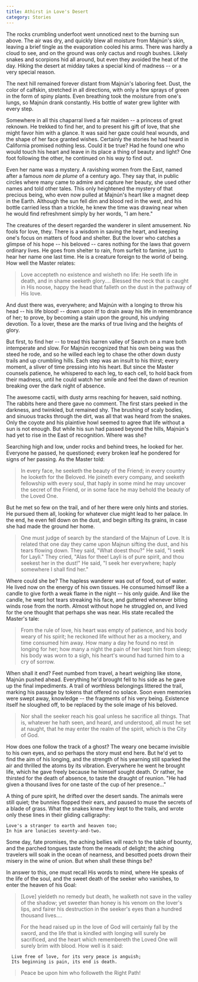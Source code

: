 ```yaml
---
title: Athirst in Love's Desert
category: Stories
---
```


The rocks crumbling underfoot went unnoticed next to the burning sun
above.  The air was dry, and quickly blew all moisture from Majnún's
skin, leaving a brief tingle as the evaporation cooled his arms.  There
was hardly a cloud to see, and on the ground was only cactus and rough
bushes.  Likely snakes and scorpions hid all around, but even they
avoided the heat of the day.  Hiking the desert at midday takes a
special kind of madness -- or a very special reason.

The next hill remained forever distant from Majnún's laboring feet.
Dust, the color of calfskin, stretched in all directions, with only a
few sprays of green in the form of spiny plants.  Even breathing took
the moisture from one's lungs, so Majnún drank constantly.  His bottle
of water grew lighter with every step.

Somewhere in all this chaparral lived a fair maiden -- a princess of
great reknown.  He trekked to find her, and to present his gift of love,
that she might favor him with a glance.  It was said her gaze could heal
wounds, and the shape of her face granted wishes.  Certainly the stories
he had heard in California promised nothing less.  Could it be true?
Had he found one who would touch his heart and leave in its place a
thing of beauty and light?  One foot following the other, he continued
on his way to find out.

Even her name was a mystery.  A ravishing women from the East, named
after a famous *nom de plume* of a century ago.  They say that, in public
circles where many came to admire and capture her beauty, she used other
names and told other tales.  This only heightened the mystery of that
precious being, who even now pulled at Majnún's heart like a magnet deep
in the Earth.  Although the sun fell dim and blood red in the west, and
his bottle carried less than a trickle, he knew the time was drawing
near when he would find refreshment simply by her words, "I am here."

The creatures of the desert regarded the wanderer in silent amusement.
No fools for love, they.  There is a wisdom in saving the heart, and
keeping one's focus on matters of food and shelter.  But the lover who
catches a glimpse of his hope -- his beloved -- cares nothing for the
laws that govern ordinary lives.  He goes from shelter to rain, from
surfeit to famine, just to hear her name one last time.  He is a
creature foreign to the world of being.  How well the Master relates:

> Love accepteth no existence and wisheth no life: He seeth life in
> death, and in shame seeketh glory.... Blessed the neck that is caught
> in His noose, happy the head that falleth on the dust in the pathway
> of His love.

And dust there was, everywhere; and Majnún with a longing to throw his
head -- his life blood! -- down upon it! to drain away his life in
remembrance of her; to prove, by becoming a stain upon the ground, his
undying devotion.  To a lover, these are the marks of true living and
the heights of glory.

But first, to find her -- to tread this barren valley of Search on a
mare both intemperate and slow.  For Majnún recognized that his own
being was the steed he rode, and so he willed each leg to chase the
other down dusty trails and up crumbling hills.  Each step was an insult
to his thirst; every moment, a sliver of time pressing into his heart.
But since the Master counsels patience, he whispered to each leg, to
each cell, to hold back from their madness, until he could watch her
smile and feel the dawn of reunion breaking over the dark night of
absence.

The awesome cactii, with dusty arms reaching for heaven, said nothing.
The rabbits here and there gave no comment.  The first stars peeked in
the darkness, and twinkled, but remained shy.  The brushing of scaly
bodies, and sinuous tracks through the dirt, was all that was heard from
the snakes.  Only the coyote and his plaintive howl seemed to agree that
life without a sun is not enough.  But while his sun had passed beyond
the hills, Majnún's had yet to rise in the East of recognition.  Where
was she?

Searching high and low, under rocks and behind trees, he looked for her.
Everyone he passed, he questioned; every broken leaf he pondered for
signs of her passing.  As the Master told:

> In every face, he seeketh the beauty of the Friend; in every country
> he looketh for the Beloved.  He joineth every company, and seeketh
> fellowship with every soul, that haply in some mind he may uncover the
> secret of the Friend, or in some face he may behold the beauty of the
> Loved One.

But he met so few on the trail, and of her there were only hints and
stories.  He pursued them all, looking for whatever clue might lead to
her palace.  In the end, he even fell down on the dust, and begin
sifting its grains, in case she had made the ground her home.

> One must judge of search by the standard of the Majnun of Love.  It is
> related that one day they came upon Majnun sifting the dust, and his
> tears flowing down.  They said, "What doest thou?"  He said, "I seek
> for Layli."  They cried, "Alas for thee!  Layli is of pure spirit, and
> thou seekest her in the dust!"  He said, "I seek her everywhere; haply
> somewhere I shall find her."

Where could she be?  The hapless wanderer was out of food, out of water.
He lived now on the energy of his own tissues.  He consumed himself like
a candle to give forth a weak flame in the night -- his only guide.  And
like the candle, he wept hot tears streaking his face, and guttered
whenever biting winds rose from the north.  Almost without hope he
struggled on, and lived for the one thought that perhaps she was near.
His state recalled the Master's tale:

> From the rule of love, his heart was empty of patience, and his body
> weary of his spirit; he reckoned life without her as a mockery, and
> time consumed him away.  How many a day he found no rest in longing
> for her; how many a night the pain of her kept him from sleep; his
> body was worn to a sigh, his heart's wound had turned him to a cry of
> sorrow.

When shall it end?  Feet numbed from travel, a heart weighing like
stone, Majnún pushed ahead.  Everything he'd brought fell to his side as
he gave up the final impediments.  A trail of worthless belongings
littered the trail, marking his passage by tokens that offered no
solace.  Soon even memories were swept away, knowledge -- the fragments
of his very being.  Existence itself he sloughed off, to be replaced by
the sole image of his beloved.

> Nor shall the seeker reach his goal unless he sacrifice all
> things. That is, whatever he hath seen, and heard, and understood, all
> must he set at naught, that he may enter the realm of the spirit,
> which is the City of God.

How does one follow the track of a ghost?  The weary one became
invisible to his own eyes, and so perhaps the story must end here.  But
he'd yet to find the aim of his longing, and the strength of his
yearning still sparked the air and thrilled the atoms by its vibration.
Everywhere he went he brought life, which he gave freely because he
himself sought death.  Or rather, he thirsted for the death of absence,
to taste the draught of reunion.  "He had given a thousand lives for one
taste of the cup of her presence..."

A thing of pure spirit, he drifted over the desert sands.  The animals
were still quiet; the bunnies flopped their ears, and paused to muse the
secrets of a blade of grass.  What the snakes knew they kept to the
trails, and wrote only these lines in their gliding calligraphy:

    Love's a stranger to earth and heaven too;
    In him are lunacies seventy-and-two.

Some day, fate promises, the aching bellies will reach to the table of
bounty, and the parched tongues taste from the meads of delight; the
aching travelers will soak in the ocean of nearness, and besotted poets
drown their misery in the wine of union.  But when shall these things
be?

In answer to this, one must recall His words to mind, where He speaks of
the life of the soul, and the sweet death of the seeker who vanishes, to
enter the heaven of his Goal:

> [Love] yieldeth no remedy but death, he walketh not save in the valley
> of the shadow; yet sweeter than honey is his venom on the lover's
> lips, and fairer his destruction in the seeker's eyes than a hundred
> thousand lives....
>
> For the head raised up in the love of God will certainly fall by the
> sword, and the life that is kindled with longing will surely be
> sacrificed, and the heart which remembereth the Loved One will surely
> brim with blood.  How well is it said:
>


      Live free of love, for its very peace is anguish;
      Its beginning is pain, its end is death.


> Peace be upon him who followeth the Right Path!


